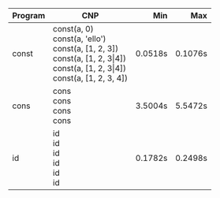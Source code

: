 Program | CNP | Min | Max
--- | --- | ---: | ---:
const | const(a, 0)<br/>const(a, 'ello')<br/>const(a, [1, 2, 3])<br/>const(a, [1, 2, 3\|4])<br/>const(a, [1, 2, 3\|4])<br/>const(a, [1, 2, 3, 4]) | 0.0518s | 0.1076s
cons | cons<br/>cons<br/>cons<br/>cons | 3.5004s | 5.5472s
id | id<br/>id<br/>id<br/>id<br/>id<br/>id | 0.1782s | 0.2498s
